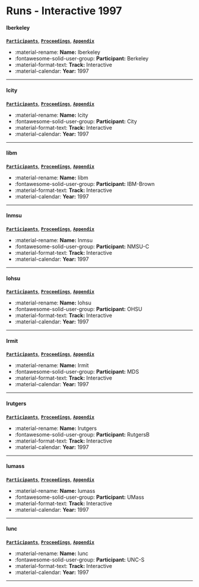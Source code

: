 # Runs - Interactive 1997 

#### Iberkeley 
[**`Participants`**](./participants.md#berkeley), [**`Proceedings`**](./proceedings.md#cheshire-ii-at-trec-6-interactive-probabilistic-retrieval), [**`Appendix`**](https://trec.nist.gov/pubs/trec6/appendices/A/t6iresults.ps.gz) 

- :material-rename: **Name:** Iberkeley 
- :fontawesome-solid-user-group: **Participant:** Berkeley 
- :material-format-text: **Track:** Interactive 
- :material-calendar: **Year:** 1997 

---
#### Icity 
[**`Participants`**](./participants.md#city), [**`Proceedings`**](./proceedings.md#interactive-okapi-at-trec-6), [**`Appendix`**](https://trec.nist.gov/pubs/trec6/appendices/A/t6iresults.ps.gz) 

- :material-rename: **Name:** Icity 
- :fontawesome-solid-user-group: **Participant:** City 
- :material-format-text: **Track:** Interactive 
- :material-calendar: **Year:** 1997 

---
#### Iibm 
[**`Participants`**](./participants.md#ibm-brown), [**`Proceedings`**](./proceedings.md#ibm-search-ui-prototype-evaluation-at-the-interactive-track-of-trec-6), [**`Appendix`**](https://trec.nist.gov/pubs/trec6/appendices/A/t6iresults.ps.gz) 

- :material-rename: **Name:** Iibm 
- :fontawesome-solid-user-group: **Participant:** IBM-Brown 
- :material-format-text: **Track:** Interactive 
- :material-calendar: **Year:** 1997 

---
#### Inmsu 
[**`Participants`**](./participants.md#nmsu-c), [**`Proceedings`**](./proceedings.md#interactive-information-retrieval-using-term-relationship-networks), [**`Appendix`**](https://trec.nist.gov/pubs/trec6/appendices/A/t6iresults.ps.gz) 

- :material-rename: **Name:** Inmsu 
- :fontawesome-solid-user-group: **Participant:** NMSU-C 
- :material-format-text: **Track:** Interactive 
- :material-calendar: **Year:** 1997 

---
#### Iohsu 
[**`Participants`**](./participants.md#ohsu), [**`Proceedings`**](./proceedings.md#a-comparison-of-boolean-and-natural-language-searching-for-the-trec-6-interactive-task), [**`Appendix`**](https://trec.nist.gov/pubs/trec6/appendices/A/t6iresults.ps.gz) 

- :material-rename: **Name:** Iohsu 
- :fontawesome-solid-user-group: **Participant:** OHSU 
- :material-format-text: **Track:** Interactive 
- :material-calendar: **Year:** 1997 

---
#### Irmit 
[**`Participants`**](./participants.md#mds), [**`Proceedings`**](./proceedings.md#mds-trec6-report), [**`Appendix`**](https://trec.nist.gov/pubs/trec6/appendices/A/t6iresults.ps.gz) 

- :material-rename: **Name:** Irmit 
- :fontawesome-solid-user-group: **Participant:** MDS 
- :material-format-text: **Track:** Interactive 
- :material-calendar: **Year:** 1997 

---
#### Irutgers 
[**`Participants`**](./participants.md#rutgersb), [**`Proceedings`**](./proceedings.md#rutgers-trec-6-interactive-track-experience), [**`Appendix`**](https://trec.nist.gov/pubs/trec6/appendices/A/t6iresults.ps.gz) 

- :material-rename: **Name:** Irutgers 
- :fontawesome-solid-user-group: **Participant:** RutgersB 
- :material-format-text: **Track:** Interactive 
- :material-calendar: **Year:** 1997 

---
#### Iumass 
[**`Participants`**](./participants.md#umass), [**`Proceedings`**](./proceedings.md#inquery-does-battle-with-trec-6), [**`Appendix`**](https://trec.nist.gov/pubs/trec6/appendices/A/t6iresults.ps.gz) 

- :material-rename: **Name:** Iumass 
- :fontawesome-solid-user-group: **Participant:** UMass 
- :material-format-text: **Track:** Interactive 
- :material-calendar: **Year:** 1997 

---
#### Iunc 
[**`Participants`**](./participants.md#unc-s), [**`Proceedings`**](./proceedings.md#interactive-retrieval-using-iris-trec-6-experiments), [**`Appendix`**](https://trec.nist.gov/pubs/trec6/appendices/A/t6iresults.ps.gz) 

- :material-rename: **Name:** Iunc 
- :fontawesome-solid-user-group: **Participant:** UNC-S 
- :material-format-text: **Track:** Interactive 
- :material-calendar: **Year:** 1997 

---
